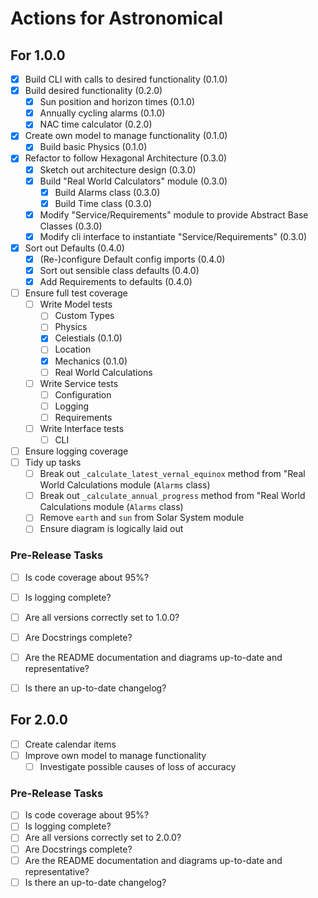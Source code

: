 # Actions for Astronomical
## For 1.0.0
- [x] Build CLI with calls to desired functionality (0.1.0)
- [x] Build desired functionality (0.2.0)
  - [x] Sun position and horizon times (0.1.0)
  - [x] Annually cycling alarms (0.1.0)
  - [x] NAC time calculator (0.2.0)
- [x] Create own model to manage functionality (0.1.0)
  - [x] Build basic Physics (0.1.0)
- [x] Refactor to follow Hexagonal Architecture (0.3.0)
  - [x] Sketch out architecture design (0.3.0)
  - [X] Build "Real World Calculators" module (0.3.0)
    - [x] Build Alarms class (0.3.0)
    - [X] Build Time class (0.3.0)
  - [x] Modify "Service/Requirements" module to provide Abstract Base Classes (0.3.0)
  - [x] Modify cli interface to instantiate "Service/Requirements" (0.3.0)
- [x] Sort out Defaults (0.4.0)
  - [x] (Re-)configure Default config imports (0.4.0)
  - [x] Sort out sensible class defaults (0.4.0)
  - [X] Add Requirements to defaults (0.4.0)
- [ ] Ensure full test coverage
  - [ ] Write Model tests
    - [ ] Custom Types
    - [ ] Physics
    - [x] Celestials (0.1.0)
    - [ ] Location
    - [x] Mechanics (0.1.0)
    - [ ] Real World Calculations
  - [ ] Write Service tests
    - [ ] Configuration
    - [ ] Logging
    - [ ] Requirements
  - [ ] Write Interface tests
    - [ ] CLI
- [ ] Ensure logging coverage
- [ ] Tidy up tasks
  - [ ] Break out `_calculate_latest_vernal_equinox` method from "Real World Calculations module (`Alarms` class)
  - [ ] Break out `_calculate_annual_progress` method from "Real World Calculations module (`Alarms` class)
  - [ ] Remove `earth` and `sun` from Solar System module
  - [ ] Ensure diagram is logically laid out

### Pre-Release Tasks
- [ ] Is code coverage about 95%?
- [ ] Is logging complete?
- [ ] Are all versions correctly set to 1.0.0?
- [ ] Are Docstrings complete?
- [ ] Are the README documentation and diagrams up-to-date and representative?
- [ ] Is there an up-to-date changelog?


## For 2.0.0
- [ ] Create calendar items
- [ ] Improve own model to manage functionality
  - [ ] Investigate possible causes of loss of accuracy

### Pre-Release Tasks
- [ ] Is code coverage about 95%?
- [ ] Is logging complete?
- [ ] Are all versions correctly set to 2.0.0?
- [ ] Are Docstrings complete?
- [ ] Are the README documentation and diagrams up-to-date and representative?
- [ ] Is there an up-to-date changelog?
